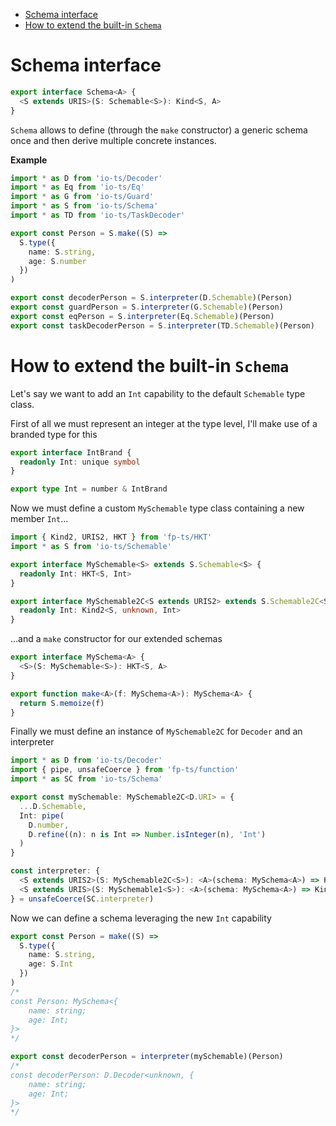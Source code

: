 <!-- START doctoc generated TOC please keep comment here to allow auto update -->
<!-- DON'T EDIT THIS SECTION, INSTEAD RE-RUN doctoc TO UPDATE -->

- [Schema interface](#schema-interface)
- [How to extend the built-in `Schema`](#how-to-extend-the-built-in-schema)

<!-- END doctoc generated TOC please keep comment here to allow auto update -->

# Schema interface

```ts
export interface Schema<A> {
  <S extends URIS>(S: Schemable<S>): Kind<S, A>
}
```

`Schema` allows to define (through the `make` constructor) a generic schema once and then derive multiple concrete instances.

**Example**

```ts
import * as D from 'io-ts/Decoder'
import * as Eq from 'io-ts/Eq'
import * as G from 'io-ts/Guard'
import * as S from 'io-ts/Schema'
import * as TD from 'io-ts/TaskDecoder'

export const Person = S.make((S) =>
  S.type({
    name: S.string,
    age: S.number
  })
)

export const decoderPerson = S.interpreter(D.Schemable)(Person)
export const guardPerson = S.interpreter(G.Schemable)(Person)
export const eqPerson = S.interpreter(Eq.Schemable)(Person)
export const taskDecoderPerson = S.interpreter(TD.Schemable)(Person)
```

# How to extend the built-in `Schema`

Let's say we want to add an `Int` capability to the default `Schemable` type class.

First of all we must represent an integer at the type level, I'll make use of a branded type for this

```ts
export interface IntBrand {
  readonly Int: unique symbol
}

export type Int = number & IntBrand
```

Now we must define a custom `MySchemable` type class containing a new member `Int`...

```ts
import { Kind2, URIS2, HKT } from 'fp-ts/HKT'
import * as S from 'io-ts/Schemable'

export interface MySchemable<S> extends S.Schemable<S> {
  readonly Int: HKT<S, Int>
}

export interface MySchemable2C<S extends URIS2> extends S.Schemable2C<S, unknown> {
  readonly Int: Kind2<S, unknown, Int>
}
```

...and a `make` constructor for our extended schemas

```ts
export interface MySchema<A> {
  <S>(S: MySchemable<S>): HKT<S, A>
}

export function make<A>(f: MySchema<A>): MySchema<A> {
  return S.memoize(f)
}
```

Finally we must define an instance of `MySchemable2C` for `Decoder` and an interpreter

```ts
import * as D from 'io-ts/Decoder'
import { pipe, unsafeCoerce } from 'fp-ts/function'
import * as SC from 'io-ts/Schema'

export const mySchemable: MySchemable2C<D.URI> = {
  ...D.Schemable,
  Int: pipe(
    D.number,
    D.refine((n): n is Int => Number.isInteger(n), 'Int')
  )
}

const interpreter: {
  <S extends URIS2>(S: MySchemable2C<S>): <A>(schema: MySchema<A>) => Kind2<S, unknown, A>
  <S extends URIS>(S: MySchemable1<S>): <A>(schema: MySchema<A>) => Kind<S, A>
} = unsafeCoerce(SC.interpreter)
```

Now we can define a schema leveraging the new `Int` capability

```ts
export const Person = make((S) =>
  S.type({
    name: S.string,
    age: S.Int
  })
)
/*
const Person: MySchema<{
    name: string;
    age: Int;
}>
*/

export const decoderPerson = interpreter(mySchemable)(Person)
/*
const decoderPerson: D.Decoder<unknown, {
    name: string;
    age: Int;
}>
*/
```
